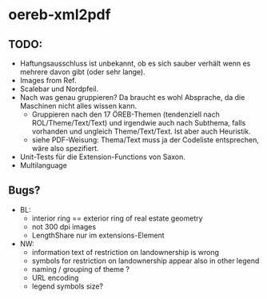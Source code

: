 # oereb-xml2pdf

## TODO:
- Haftungsausschluss ist unbekannt, ob es sich sauber verhält wenn es mehrere davon gibt (oder sehr lange).
- Images from Ref.
- Scalebar und Nordpfeil.
- Nach was genau gruppieren? Da braucht es wohl Absprache, da die Maschinen nicht alles wissen kann. 
  - Gruppieren nach den 17 ÖREB-Themen (tendenziell nach ROL/Theme/Text/Text) und irgendwie auch nach Subthema, falls vorhanden und ungleich Theme/Text/Text. Ist aber auch Heuristik.
  - siehe PDF-Weisung: Thema/Text muss ja der Codeliste entsprechen, wäre also spezifiert.
- Unit-Tests für die Extension-Functions von Saxon.
- Multilanguage

## Bugs?
- BL: 
  - interior ring == exterior ring of real estate geometry
  - not 300 dpi images
  - LengthShare nur im extensions-Element
- NW:
  - information text of restriction on landownership is wrong
  - symbols for restriction on landownership appear also in other legend
  - naming / grouping of theme ?
  - URL encoding
  - legend symbols size?